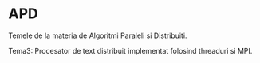 # APD

Temele de la materia de Algoritmi Paraleli si Distribuiti.

Tema3: Procesator de text distribuit implementat folosind threaduri si MPI.
